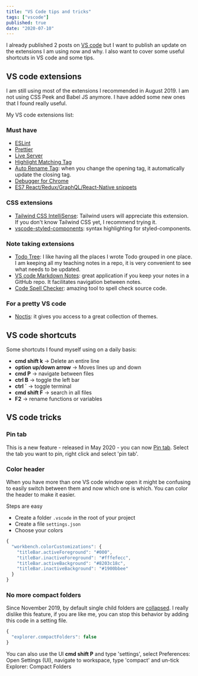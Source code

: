 ```yaml
---
title: "VS Code tips and tricks"
tags: ["vscode"]
published: true
date: "2020-07-10"
---
```


I already published 2 posts on [VS code](http://celine.tech/tags/vscode/) but I want to publish an update on the extensions I am using now and why. I also want to cover some useful shortcuts in VS code and some tips.

## VS code extensions

I am still using most of the extensions I recommended in August 2019. I am not using CSS Peek and Babel JS anymore. I have added some new ones that I found really useful.

My VS code extensions list:

### Must have

- [ESLint](https://marketplace.visualstudio.com/items?itemName=dbaeumer.vscode-eslint)
- [Prettier](https://marketplace.visualstudio.com/items?itemName=esbenp.prettier-vscode)
- [Live Server](https://marketplace.visualstudio.com/items?itemName=ritwickdey.LiveServer)
- [Highlight Matching Tag](https://marketplace.visualstudio.com/items?itemName=vincaslt.highlight-matching-tag)
- [Auto Rename Tag](https://marketplace.visualstudio.com/items?itemName=formulahendry.auto-rename-tag): when you change the opening tag, it automatically update the closing tag.
- [Debugger for Chrome](https://marketplace.visualstudio.com/items?itemName=msjsdiag.debugger-for-chrome)
- [ES7 React/Redux/GraphQL/React-Native snippets](https://marketplace.visualstudio.com/items?itemName=dsznajder.es7-react-js-snippets)

### CSS extensions

- [Tailwind CSS IntelliSense](https://marketplace.visualstudio.com/items?itemName=bradlc.vscode-tailwindcss): Tailwind users will appreciate this extension. If you don't know Tailwind CSS yet, I recommend trying it.
- [vscode-styled-components](https://marketplace.visualstudio.com/items?itemName=jpoissonnier.vscode-styled-components): syntax highlighting for styled-components.

### Note taking extensions

- [Todo Tree](https://marketplace.visualstudio.com/items?itemName=Gruntfuggly.todo-tree): I like having all the places I wrote Todo grouped in one place. I am keeping all my teaching notes in a repo, it is very convenient to see what needs to be updated.
- [VS code Markdown Notes](https://marketplace.visualstudio.com/items?itemName=kortina.vscode-markdown-notes): great application if you keep your notes in a GitHub repo. It facilitates navigation between notes.
- [Code Spell Checker](https://marketplace.visualstudio.com/items?itemName=streetsidesoftware.code-spell-checker): amazing tool to spell check source code.

### For a pretty VS code

- [Noctis](https://marketplace.visualstudio.com/items?itemName=liviuschera.noctis): it gives you access to a great collection of themes.

## VS code shortcuts

Some shortcuts I found myself using on a daily basis:

- **cmd shift k** -> Delete an entire line
- **option up/down arrow** -> Moves lines up and down
- **cmd P** -> navigate between files
- **ctrl B** -> toggle the left bar
- **ctrl `** -> toggle terminal
- **cmd shift F** -> search in all files
- **F2** -> rename functions or variables

## VS code tricks

### Pin tab

This is a new feature - released in May 2020 - you can now [Pin tab](https://code.visualstudio.com/updates/v1_46#_pin-tabs). Select the tab you want to pin, right click and select 'pin tab'.

### Color header

When you have more than one VS code window open it might be confusing to easily switch between them and now which one is which. You can color the header to make it easier.

Steps are easy

- Create a folder `.vscode` in the root of your project
- Create a file `settings.json`
- Choose your colors

```js
{
  "workbench.colorCustomizations": {
    "titleBar.activeForeground": "#000",
    "titleBar.inactiveForeground": "#fffefecc",
    "titleBar.activeBackground": "#8203c18c",
    "titleBar.inactiveBackground": "#1900bbee"
  }
}
```

### No more compact folders

Since November 2019, by default single child folders are [collapsed](https://code.visualstudio.com/updates/v1_41#_compact-folders-in-explorer). I really dislike this feature, if you are like me, you can stop this behavior by adding this code in a setting file.

```js
{
  "explorer.compactFolders": false
}
```

You can also use the UI **cmd shift P** and type 'settings', select Preferences: Open Settings (UI), navigate to workspace, type 'compact' and un-tick Explorer: Compact Folders
